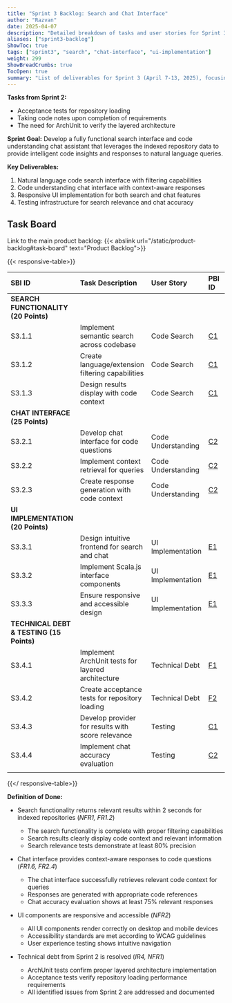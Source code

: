 ```yaml
---
title: "Sprint 3 Backlog: Search and Chat Interface"
author: "Razvan"
date: 2025-04-07
description: "Detailed breakdown of tasks and user stories for Sprint 3's search functionality and chat interface"
aliases: ["sprint3-backlog"]
ShowToc: true
tags: ["sprint3", "search", "chat-interface", "ui-implementation"]
weight: 299
ShowBreadCrumbs: true
TocOpen: true
summary: "List of deliverables for Sprint 3 (April 7-13, 2025), focusing on natural language code search and chat interface implementation."
---
```



**Tasks from Sprint 2:**
- Acceptance tests for repository loading
- Taking code notes upon completion of requirements
- The need for ArchUnit to verify the layered architecture

**Sprint Goal:** Develop a fully functional search interface and code understanding chat assistant that leverages the indexed repository data to provide intelligent code insights and responses to natural language queries.

**Key Deliverables:**
1. Natural language code search interface with filtering capabilities
2. Code understanding chat interface with context-aware responses
3. Responsive UI implementation for both search and chat features
4. Testing infrastructure for search relevance and chat accuracy

## Task Board

Link to the main product backlog: {{< abslink url="/static/product-backlog#task-board" text="Product Backlog">}}

{{< responsive-table>}}

| SBI ID                                   | Task Description                                  | User Story         | PBI ID                                           | Est. Points | Status     |
| :--------------------------------------- | :------------------------------------------------ | :----------------- | :----------------------------------------------- | :---------- | :--------- |
| **SEARCH FUNCTIONALITY (20 Points)**     |                                                   |                    |                                                  |             |            |
| S3.1.1                                   | Implement semantic search across codebase         | Code Search        | [C1](../../static/product-backlog.md#task-board) | 8           | ✓          |
| S3.1.2                                   | Create language/extension filtering capabilities  | Code Search        | [C1](../../static/product-backlog.md#task-board) | 5           | ✓          |
| S3.1.3                                   | Design results display with code context          | Code Search        | [C1](../../static/product-backlog.md#task-board) | 7           | ✓          |
| **CHAT INTERFACE (25 Points)**           |                                                   |                    |                                                  |             |            |
| S3.2.1                                   | Develop chat interface for code questions         | Code Understanding | [C2](../../static/product-backlog.md#task-board) | 8           | ✓ (Python) |
| S3.2.2                                   | Implement context retrieval for queries           | Code Understanding | [C2](../../static/product-backlog.md#task-board) | 10          | ✓          |
| S3.2.3                                   | Create response generation with code context      | Code Understanding | [C2](../../static/product-backlog.md#task-board) | 7           | ✓          |
| **UI IMPLEMENTATION (20 Points)**        |                                                   |                    |                                                  |             |            |
| S3.3.1                                   | Design intuitive frontend for search and chat     | UI Implementation  | [E1](../../static/product-backlog.md#task-board) | 7           | ✓ (Python) |
| S3.3.2                                   | Implement Scala.js interface components           | UI Implementation  | [E1](../../static/product-backlog.md#task-board) | 8           | Todo       |
| S3.3.3                                   | Ensure responsive and accessible design           | UI Implementation  | [E1](../../static/product-backlog.md#task-board) | 5           | ✓ (Python) |
| **TECHNICAL DEBT & TESTING (15 Points)** |                                                   |                    |                                                  |             |            |
| S3.4.1                                   | Implement ArchUnit tests for layered architecture | Technical Debt     | [F1](../../static/product-backlog.md#task-board) | 3           | Todo       |
| S3.4.2                                   | Create acceptance tests for repository loading    | Technical Debt     | [F2](../../static/product-backlog.md#task-board) | 5           | ✓          |
| S3.4.3                                   | Develop provider for results with score relevance | Testing            | [C1](../../static/product-backlog.md#task-board) | 4           | ✓          |
| S3.4.4                                   | Implement chat accuracy evaluation                | Testing            | [C2](../../static/product-backlog.md#task-board) | 3           | Todo       |
|                                          |                                                   |                    |                                                  |             |            |

{{</ responsive-table>}}

**Definition of Done:**
- Search functionality returns relevant results within 2 seconds for indexed repositories (*NFR1, FR1.2*)
  - The search functionality is complete with proper filtering capabilities
  - Search results clearly display code context and relevant information
  - Search relevance tests demonstrate at least 80% precision

- Chat interface provides context-aware responses to code questions (*FR1.6, FR2.4*)
  - The chat interface successfully retrieves relevant code context for queries
  - Responses are generated with appropriate code references
  - Chat accuracy evaluation shows at least 75% relevant responses

- UI components are responsive and accessible (*NFR2*)
  - All UI components render correctly on desktop and mobile devices
  - Accessibility standards are met according to WCAG guidelines
  - User experience testing shows intuitive navigation

- Technical debt from Sprint 2 is resolved (*IR4, NFR1*)
  - ArchUnit tests confirm proper layered architecture implementation
  - Acceptance tests verify repository loading performance requirements
  - All identified issues from Sprint 2 are addressed and documented
